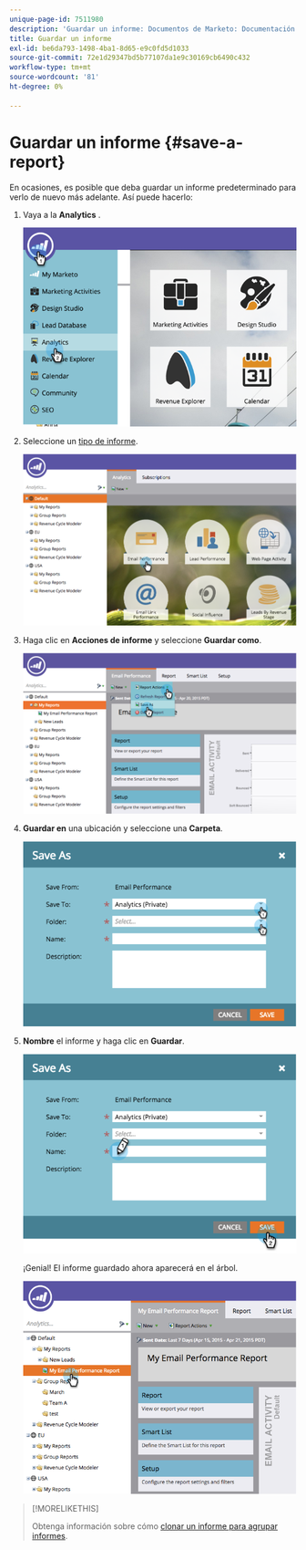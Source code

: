 ```yaml
---
unique-page-id: 7511980
description: 'Guardar un informe: Documentos de Marketo: Documentación del producto'
title: Guardar un informe
exl-id: be6da793-1498-4ba1-8d65-e9c0fd5d1033
source-git-commit: 72e1d29347bd5b77107da1e9c30169cb6490c432
workflow-type: tm+mt
source-wordcount: '81'
ht-degree: 0%

---
```


# Guardar un informe {#save-a-report}

En ocasiones, es posible que deba guardar un informe predeterminado para verlo de nuevo más adelante. Así puede hacerlo:

1. Vaya a la **Analytics** .

   ![](assets/image2015-4-30-11-3a50-3a5.png)

1. Seleccione un [tipo de informe](/help/marketo/product-docs/reporting/basic-reporting/report-types/report-type-overview.md).

   ![](assets/image2015-4-20-16-3a57-3a42.png)

1. Haga clic en **Acciones de informe** y seleccione **Guardar como**.

   ![](assets/image2015-4-20-17-3a4-3a11.png)

1. **Guardar en** una ubicación y seleccione una **Carpeta**.

   ![](assets/image2015-4-20-17-3a33-3a25.png)

1. **Nombre** el informe y haga clic en **Guardar**.

   ![](assets/image2015-4-20-17-3a34-3a57.png)

   ¡Genial! El informe guardado ahora aparecerá en el árbol.

   ![](assets/image2015-4-21-11-3a12-3a40.png)

>[!MORELIKETHIS]
>
>Obtenga información sobre cómo [clonar un informe para agrupar informes](/help/marketo/product-docs/reporting/basic-reporting/report-activity/clone-a-report-to-group-reports.md).
